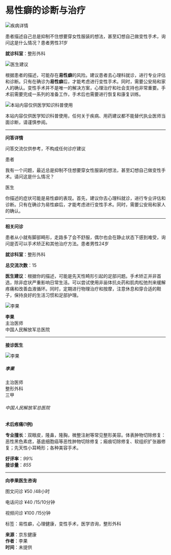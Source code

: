 # 易性癖的诊断与治疗

![疾病详情](https://s3-relay.360buyimg.com/relay/c/cut/6/51fbbb67d607286d4d816a545e1f75ab)

患者描述自己总是抑制不住想要穿女性服装的想法，甚至幻想自己做变性手术，询问这是什么情况？患者男性31岁

**就诊科室**：整形外科

![医生建议](https://s4-relay.360buyimg.com/relay/c/cut/6/ffddb5cad494537012f438860cc2b4f3)

根据患者的描述，可能存在**易性癖**的风险。建议患者去心理科就诊，进行专业评估和诊断。只有在确诊为**易性癖**后，才能考虑进行变性手术。同时，需要公安局和家人的确认。变性手术并不是唯一的解决方案，心理治疗和社会支持也非常重要。手术前需要完成一系列的准备工作，手术后也需要进行恢复和康复训练。

![本站内容仅供医学知识科普使用](https://s5-relay.360buyimg.com/relay/c/cut/6/d514801e4fe73003b412cda3a1ea38cc)

本站内容仅供医学知识科普使用，任何关于疾病、用药建议都不能替代执业医师当面诊断，请谨慎参阅。

---

**问答详情**

问答交流仅供参考，不构成任何诊疗建议

患者

我有一个问题，最近总是抑制不住想要穿女性服装的想法，甚至幻想自己做变性手术。请问这是什么情况？

医生

你描述的症状可能是易性癖的表现。首先，建议你去心理科就诊，进行专业评估和诊断。只有在确诊为易性癖后，才能考虑进行变性手术。同时，需要公安局和家人的确认。

---

**相关问诊**

患者从小就有脚部畸形，走路多了会不舒服，偶尔也会在静止状态下感到难受，询问是否可以手术矫正和其他治疗方法。患者男性24岁

**就诊科室**：整形外科

**总交流次数**：15

**医生建议**：根据你的描述，可能是先天性畸形引起的足部问题。手术矫正并非首选，除非症状严重影响日常生活。可以尝试使用非甾体抗炎药和肌肉松弛剂来缓解疼痛和改善血液循环。同时，定期进行物理治疗和按摩，注意休息和穿合适的鞋子，保持良好的生活习惯和足部护理。

![李果](https://jkimg10.360buyimg.com/n7/jfs/t1/38762/22/16572/53453/62b95680Ed403416b/0e52f0f1a111d486.jpg!cc_1x1.webp)

**李果**  
主治医师  
中国人民解放军总医院

---

**接诊医生**

![李果](https://img10.360buyimg.com/yiyaoapp/jfs/t1/38762/22/16572/53453/62b95680Ed403416b/0e52f0f1a111d486.jpg)

##### 李果
主治医师  
整形外科  
三甲  
###### 中国人民解放军总医院

**术后疼痛(1例)**

**专业擅长**：双眼皮，隆鼻，隆胸，微整注射等常见整形美容。体表肿物切除修复：恶性黑色素痣，基底细胞癌等恶性肿物切除修复；瘢痕切除修复、软组织扩张器修复；先天性小耳畸形；各种美容手术。

**好评率**：_99%_  
**接诊量**：_855_

---

**向李果医生咨询**

图文问诊 ¥50 /48小时

电话问诊 ¥40 /15/10分钟

视频问诊 ¥100 /15分钟

标签：易性癖，心理健康，变性手术，医学咨询，整形外科

**来源**：京东健康  
**作者**：李果  
**时间**：未提供